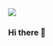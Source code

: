<img src="https://capsule-render.vercel.app/api?type=Waving&color=auto&height=200&section=header&text=Mini_min&fontSize=50&fontColor=FF6666" />

### Hi there 💖

<!--
**jm-Back/jm-back** is a ✨ _special_ ✨ repository because its `README.md` (this file) appears on your GitHub profile.

Here are some ideas to get you started:

- 🔭 I’m currently working on ...
- 🌱 I’m currently learning ...
- 👯 I’m looking to collaborate on ...
- 🤔 I’m looking for help with ...
- 💬 Ask me about ...
- 📫 How to reach me: ...
- 😄 Pronouns: ...
- ⚡ Fun fact: ...
-->

